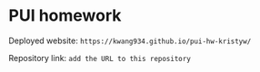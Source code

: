 # PUI homework

Deployed website: `https://kwang934.github.io/pui-hw-kristyw/`

Repository link: `add the URL to this repository`
